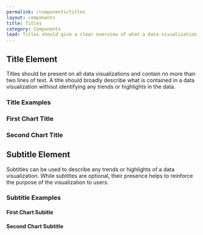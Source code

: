 ```yaml
---
permalink: /components/titles
layout: components
title: Titles
category: Components
lead: Titles should give a clear overview of what a data visualization is about.
---
```

<div id="titles">
  <h2>Title Element</h2>
  <p>
    Titles should be present on all data visualizations and contain no more than
    two lines of text. A title should broadly describe what is contained in a
    data visualization without identifying any trends or highlights in the data.
  </p>
  <h3>Title Examples</h3>
  <div class="usa-chart-card typography-card">
    <h3 class="usa-chart-title">First Chart Title</h3>
    <h3 class="usa-chart-title">Second Chart Title</h3>
  </div>
</div>
<div id="subtitles">
  <h2>Subtitle Element</h2>
  <p>
    Subtitles can be used to describe any trends or highlights of a data
    visualization. While subtitles are optional, their presence helps to
    reinforce the purpose of the visualization to users.
  </p>
  <h3>Subtitle Examples</h3>
  <div class="usa-chart-card typography-card">
    <h4 class="usa-chart-subtitle">First Chart Subitle</h4>
    <h4 class="usa-chart-subtitle">Second Chart Subtitle</h4>
  </div>
</div>